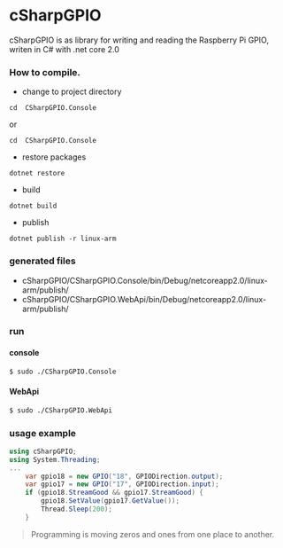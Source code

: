 # cSharpGPIO #

cSharpGPIO is as library for writing and reading the Raspberry Pi GPIO, writen in C# with .net core 2.0

### How to compile. ###
* change to project directory

```cd  CSharpGPIO.Console```

or

```cd  CSharpGPIO.Console```

* restore packages

```dotnet restore```
* build

```dotnet build```
* publish

```dotnet publish -r linux-arm```

### generated files ###
* cSharpGPIO/CSharpGPIO.Console/bin/Debug/netcoreapp2.0/linux-arm/publish/
* cSharpGPIO/CSharpGPIO.WebApi/bin/Debug/netcoreapp2.0/linux-arm/publish/

### run ###

#### console ####

```sh
$ sudo ./CSharpGPIO.Console
```

#### WebApi ####

```sh
$ sudo ./CSharpGPIO.WebApi
```

### usage example ###

```c#
using cSharpGPIO;
using System.Threading;
...
    var gpio18 = new GPIO("18", GPIODirection.output);
    var gpio17 = new GPIO("17", GPIODirection.input);
    if (gpio18.StreamGood && gpio17.StreamGood) {
        gpio18.SetValue(gpio17.GetValue());
        Thread.Sleep(200);
    }
```
>Programming is moving zeros and ones from one place to another.

